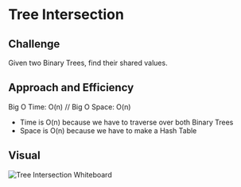 # Tree Intersection
## Challenge
Given two Binary Trees, find their shared values.

## Approach and Efficiency
Big O Time: O(n) // Big O Space: O(n)
- Time is O(n) because we have to traverse over both Binary Trees
- Space is O(n) because we have to make a Hash Table

## Visual
![Tree Intersection Whiteboard](../../assets/TreeIntersection-Whiteboard.jpg)